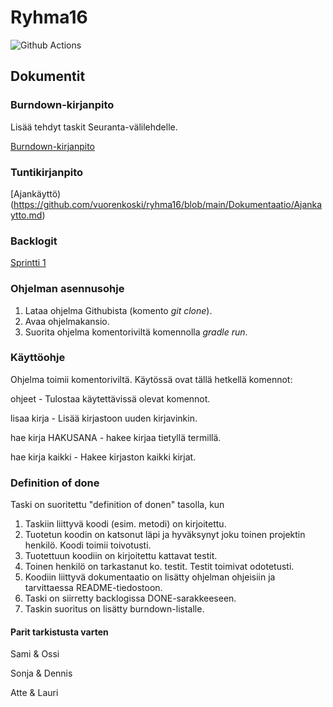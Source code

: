 # Ryhma16
![Github Actions](https://github.com/vuorenkoski/ryhma16/workflows/Automaattitesti/badge.svg)

## Dokumentit

### Burndown-kirjanpito
Lisää tehdyt taskit Seuranta-välilehdelle.

[Burndown-kirjanpito](https://drive.google.com/file/d/1j_Juq5yFYapAQBtRJbpEmEyYTJ6UJzF-/edit)

### Tuntikirjanpito
[Ajankäyttö)(https://github.com/vuorenkoski/ryhma16/blob/main/Dokumentaatio/Ajankaytto.md)

### Backlogit

[Sprintti 1](https://github.com/vuorenkoski/ryhma16/projects/2)

### Ohjelman asennusohje

1. Lataa ohjelma Githubista (komento *git clone*).
2. Avaa ohjelmakansio.
3. Suorita ohjelma komentoriviltä komennolla *gradle run*.

### Käyttöohje

Ohjelma toimii komentoriviltä. Käytössä ovat tällä hetkellä komennot:

ohjeet - Tulostaa käytettävissä olevat komennot.

lisaa kirja - Lisää kirjastoon uuden kirjavinkin.

hae kirja HAKUSANA - hakee kirjaa tietyllä termillä.

hae kirja kaikki - Hakee kirjaston kaikki kirjat.

### Definition of done

Taski on suoritettu "definition of donen" tasolla, kun
1. Taskiin liittyvä koodi (esim. metodi) on kirjoitettu.
2. Tuotetun koodin on katsonut läpi ja hyväksynyt joku toinen projektin henkilö. Koodi toimii toivotusti.
3. Tuotettuun koodiin on kirjoitettu kattavat testit.
4. Toinen henkilö on tarkastanut ko. testit. Testit toimivat odotetusti.
5. Koodiin liittyvä dokumentaatio on lisätty  ohjelman ohjeisiin ja tarvittaessa README-tiedostoon.
6. Taski on siirretty backlogissa DONE-sarakkeeseen.
7. Taskin suoritus on lisätty burndown-listalle.

#### Parit tarkistusta varten

Sami & Ossi

Sonja & Dennis

Atte & Lauri

